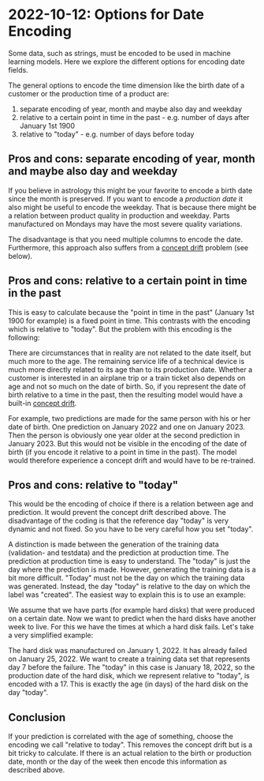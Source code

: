 # 2022-10-12: Options for Date Encoding

Some data, such as strings, must be encoded to be used in machine learning models. Here we explore the different options for encoding date fields.

The general options to encode the time dimension like the birth date of a customer or the production time of a product are:

1. separate encoding of year, month and maybe also day and weekday
2. relative to a certain point in time in the past - e.g. number of days after January 1st 1900
3. relative to "today" - e.g. number of days before today

## Pros and cons: separate encoding of year, month and maybe also day and weekday
If you believe in astrology this might be your favorite to encode a birth date since the month is preserved. If you want to encode a *production date* it also might be useful to encode the weekday. That is because there might be a relation between product quality in production and weekday. Parts manufactured on Mondays may have the most severe quality variations.

The disadvantage is that you need multiple columns to encode the date.
Furthermore, this approach also suffers from a
[concept drift](https://en.wikipedia.org/wiki/Concept_drift) problem (see below).

## Pros and cons: relative to a certain point in time in the past
This is easy to calculate because the "point in time in the past" (January 1st 1900 for example) is a fixed point in time. This contrasts with the encoding which is relative to "today". But the problem with this encoding is the following:

There are circumstances that in reality are not related to the date itself, but much more to the age. The remaining service life of a technical device is much more directly related to its age than to its production date. Whether a customer is interested in an airplane trip or a train ticket also depends on age and not so much on the date of birth. So, if you represent the date of birth relative to a time in the past, then the resulting model would have a built-in [concept drift](https://en.wikipedia.org/wiki/Concept_drift).

For example, two predictions are made for the same person with his or her date of birth. One prediction on January 2022 and one on January 2023. Then the person is obviously one year older at the second prediction in January 2023. But this would not be visible in the encoding of the date of birth (if you encode it relative to a point in time in the past). The model would therefore experience a concept drift and would have to be re-trained.

## Pros and cons: relative to "today"
This would be the encoding of choice if there is a relation between age and prediction. It would prevent the concept drift described above. The disadvantage of the coding is that the reference day "today" is very dynamic and not fixed. So you have to be very careful how you set "today".

A distinction is made between the generation of the training data (validation- and testdata) and the prediction at production time. The prediction at production time is easy to understand. The "today" is just the day where the prediction is made. However, generating the training data is a bit more difficult. "Today" must not be the day on which the training data was generated. Instead, the day "today" is relative to the day on which the label was "created". The easiest way to explain this is to use an example:

We assume that we have parts (for example hard disks) that were produced on a certain date. Now we want to predict when the hard disks have another week to live. For this we have the times at which a hard disk fails. Let's take a very simplified example:

The hard disk was manufactured on January 1, 2022. It has already failed on January 25, 2022. We want to create a training data set that represents day 7 before the failure. The "today" in this case is January 18, 2022, so the production date of the hard disk, which we represent relative to "today", is encoded with a 17. This is exactly the age (in days) of the hard disk on the day "today".

## Conclusion

If your prediction is correlated with the age of something, choose the encoding we call "relative to today". This removes the concept drift but is a bit tricky to calculate. If  there is an actual relation to the birth or production date, month or the day of the week then encode this information as described above.

